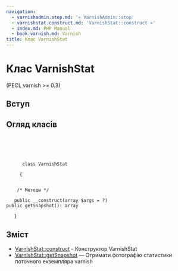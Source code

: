 ```yaml
---
navigation:
  - varnishadmin.stop.md: '« VarnishAdmin::stop'
  - varnishstat.construct.md: 'VarnishStat::construct »'
  - index.md: PHP Manual
  - book.varnish.md: Varnish
title: Клас VarnishStat
---
```

# Клас VarnishStat

(PECL varnish >= 0.3)

## Вступ

## Огляд класів

```classsynopsis



    
     
      class VarnishStat
     
     {


    /* Методы */
    
   public __construct(array $args = ?)
public getSnapshot(): array

   }
```

## Зміст

-   [VarnishStat::construct](varnishstat.construct.md) - Конструктор VarnishStat
-   [VarnishStat::getSnapshot](varnishstat.getsnapshot.md) — Отримати фотографію статистики поточного екземпляра varnish
